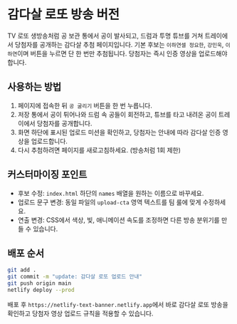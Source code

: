 # 감다살 로또 방송 버전

TV 로또 생방송처럼 공 보관 통에서 공이 발사되고, 드럼과 투명 튜브를 거쳐 트레이에서 당첨자를 공개하는 감다살 추첨 페이지입니다. 기본 후보는 `이하연셀 정요한`, `강민욱`, `이하연`이며 버튼을 누르면 단 한 번만 추첨됩니다. 당첨자는 즉시 인증 영상을 업로드해야 합니다.

## 사용하는 방법
1. 페이지에 접속한 뒤 `공 굴리기` 버튼을 한 번 누릅니다.
2. 저장 통에서 공이 튀어나와 드럼 속 공들이 회전하고, 튜브를 타고 내려온 공이 트레이에서 당첨자를 공개합니다.
3. 화면 하단에 표시된 업로드 미션을 확인하고, 당첨자는 안내에 따라 감다살 인증 영상을 업로드합니다.
4. 다시 추첨하려면 페이지를 새로고침하세요. (방송처럼 1회 제한)

## 커스터마이징 포인트
- 후보 수정: `index.html` 하단의 `names` 배열을 원하는 이름으로 바꾸세요.
- 업로드 문구 변경: 동일 파일의 `upload-cta` 영역 텍스트를 팀 룰에 맞게 수정하세요.
- 연출 변경: CSS에서 색상, 빛, 애니메이션 속도를 조정하면 다른 방송 분위기를 만들 수 있습니다.

## 배포 순서
```bash
git add .
git commit -m "update: 감다살 로또 업로드 안내"
git push origin main
netlify deploy --prod
```

배포 후 `https://netlify-text-banner.netlify.app`에서 바로 감다살 로또 방송을 확인하고 당첨자 영상 업로드 규칙을 적용할 수 있습니다.
